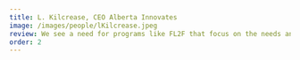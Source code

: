 ```yaml
---
title: L. Kilcrease, CEO Alberta Innovates
image: /images/people/lKilcrease.jpeg
review: We see a need for programs like FL2F that focus on the needs and realities of female entrepreneurs... FL2F could be an important complement to Alberta Innovates’ support of funding high potential, high growth technology companies.
order: 2
---
```


